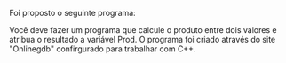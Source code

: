 Foi proposto o seguinte programa:

Você deve fazer um programa que calcule o produto entre dois valores e atribua o resultado a variável Prod.
O programa foi criado através do site "Onlinegdb" confirgurado para trabalhar com C++.